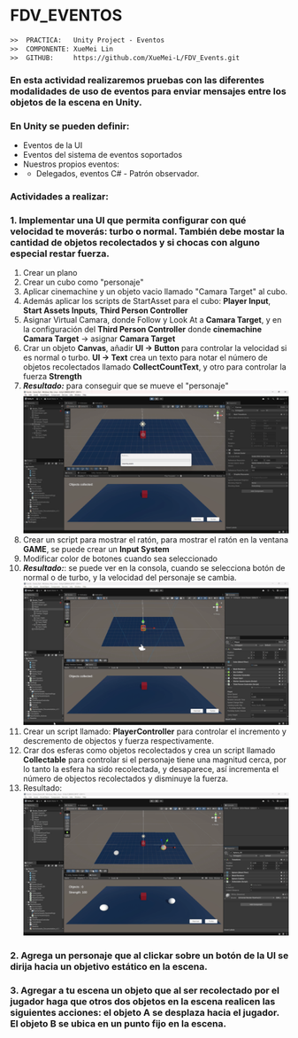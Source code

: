 # FDV_EVENTOS

```
>>  PRACTICA:   Unity Project - Eventos
>>  COMPONENTE: XueMei Lin
>>  GITHUB:     https://github.com/XueMei-L/FDV_Events.git
```

### En esta actividad realizaremos pruebas con las diferentes modalidades de uso de eventos para enviar mensajes entre los objetos de la escena en Unity.

### En Unity se pueden definir:

* Eventos de la UI
* Eventos del sistema de eventos soportados
* Nuestros propios eventos:
* * Delegados, eventos C# - Patrón observador.

### Actividades a realizar:

### 1. Implementar una UI que permita configurar con qué velocidad te moverás: turbo o normal. También debe mostar la cantidad de objetos recolectados y si chocas con alguno especial restar fuerza.
1. Crear un plano
2. Crear un cubo como "personaje"
3. Aplicar cinemachine y un objeto vacio llamado "Camara Target" al cubo.
4. Además aplicar los scripts de StartAsset para el cubo: **Player Input**, **Start Assets Inputs**, **Third Person Controller**
5. Asignar Virtual Camara, donde Follow y Look At a **Camara Target**, y en la configuración del **Third Person Controller** donde **cinemachine Camara Target** -> asignar **Camara Target**
6. Crar un objeto **Canvas**, añadir **UI -> Button** para controlar la velocidad si es normal o turbo. **UI -> Text** crea un texto para notar el número de objetos recolectados llamado **CollectCountText**, y otro para controlar la fuerza **Strength**
7. ***Resultado:*** para conseguir que se mueve el "personaje"
![alt text](Unity_kVD4h6nvs3.gif)
8. Crear un script para mostrar el ratón, para mostrar el ratón en la ventana **GAME**, se puede crear un **Input System**
9. Modificar color de botones cuando sea seleccionado
10. ***Resultado:***: se puede ver en la consola, cuando se selecciona botón de normal o de turbo, y la velocidad del personaje se cambia.
![alt text](Unity_uQSiRWevev.gif)
11. Crear un script llamado: **PlayerController** para controlar el incremento y descremento de objectos y fuerza respectivamente.
13. Crar dos esferas como objetos recolectados y crea un script llamado **Collectable** para controlar si el personaje tiene una magnitud cerca, por lo tanto la esfera ha sido recolectada, y desaparece, así incrementa el número de objectos recolectados y disminuye la fuerza.
14.  Resultado:
![alt text](Unity_OkrRDdPW1J.gif)



### 2. Agrega un personaje que al clickar sobre un botón de la UI se dirija hacia un objetivo estático en la escena.



### 3. Agregar a tu escena un objeto que al ser recolectado por el jugador haga que otros dos objetos en la escena realicen las siguientes acciones: el objeto A se desplaza hacia el jugador. El objeto B se ubica en un punto fijo en la escena.